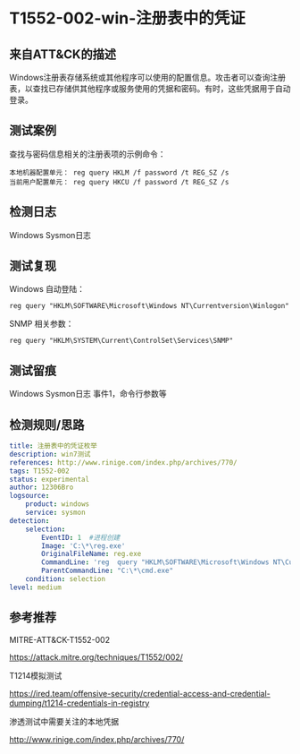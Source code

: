 # T1552-002-win-注册表中的凭证

## 来自ATT&CK的描述

 Windows注册表存储系统或其他程序可以使用的配置信息。攻击者可以查询注册表，以查找已存储供其他程序或服务使用的凭据和密码。有时，这些凭据用于自动登录。

## 测试案例

查找与密码信息相关的注册表项的示例命令：

```dos
本地机器配置单元： reg query HKLM /f password /t REG_SZ /s
当前用户配置单元： reg query HKCU /f password /t REG_SZ /s
```

## 检测日志

Windows Sysmon日志

## 测试复现

Windows 自动登陆：

```dos
reg query "HKLM\SOFTWARE\Microsoft\Windows NT\Currentversion\Winlogon"
```

SNMP 相关参数：

```dos
reg query "HKLM\SYSTEM\Current\ControlSet\Services\SNMP"
```

## 测试留痕

Windows Sysmon日志 事件1，命令行参数等

## 检测规则/思路

```yml
title: 注册表中的凭证枚举
description: win7测试
references: http://www.rinige.com/index.php/archives/770/
tags: T1552-002
status: experimental
author: 12306Bro
logsource:
    product: windows
    service: sysmon
detection:
    selection:
        EventID: 1  #进程创建
        Image: 'C:\*\reg.exe'
        OriginalFileName: reg.exe
        CommandLine: 'reg  query "HKLM\SOFTWARE\Microsoft\Windows NT\Currentversion\Winlogon"'
        ParentCommandLine: "C:\*\cmd.exe"
    condition: selection
level: medium
```

## 参考推荐

MITRE-ATT&CK-T1552-002

<https://attack.mitre.org/techniques/T1552/002/>

T1214模拟测试

<https://ired.team/offensive-security/credential-access-and-credential-dumping/t1214-credentials-in-registry>

渗透测试中需要关注的本地凭据

<http://www.rinige.com/index.php/archives/770/>
